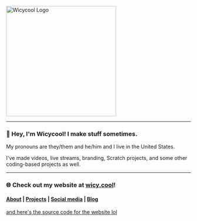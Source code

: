 <img src="https://wicy.cool/assets/images/full%20logo%20blue.png" alt="Wicycool Logo" width="300"/>

------------

### 👋 Hey, I'm Wicycool! I make stuff sometimes.

My pronouns are they/them and he/him and I live in the United States.

I've made videos, live streams, branding, Scratch projects, and some other coding-based projects as well.

------------

### 🌐 Check out my website at [wicy.cool](https://wicy.cool "wicy.cool")!
#### [About](https://wicy.cool/stuff/#about "About") | [Projects](https://wicy.cool/stuff/#projects "Projects") | [Social media](https://wicy.cool/stuff/#socialmedia "Social media") | [Blog](https://blog.wicy.cool/ "Blog")
[and here's the source code for the website lol](https://github.com/Wicycool/wicycool.github.io "and here's the source code for the website lol")
